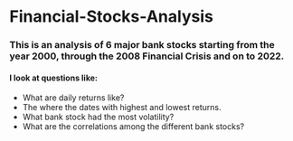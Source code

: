 # Financial-Stocks-Analysis
### This is an analysis of 6 major bank stocks starting from the year 2000, through the 2008 Financial Crisis and on to 2022.

#### I look at questions like:
  * What are daily returns like?
  * The where the dates with highest and lowest returns.
  * What bank stock had the most volatility?
  * What are the correlations among the different bank stocks?
